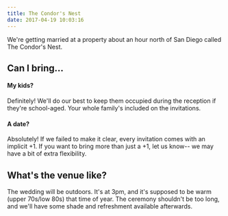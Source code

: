 ```yaml
---
title: The Condor's Nest
date: 2017-04-19 10:03:16
---
```


We're getting married at a property about an hour north of San Diego called The Condor's Nest.

## Can I bring...

#### My kids?

Definitely!  We'll do our best to keep them occupied during the reception if they're school-aged.  Your whole family's included on the invitations.  

#### A date?

Absolutely!  If we failed to make it clear, every invitation comes with an implicit +1.  If you want to bring more than just a +1, let us know-- we may have a bit of extra flexibility.


## What's the venue like?

The wedding will be outdoors.  It's at 3pm, and it's supposed to be warm (upper 70s/low 80s) that time of year.  The ceremony shouldn't be too long, and we'll have some shade and refreshment available afterwards.

